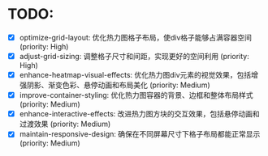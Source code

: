 # TODO:

- [x] optimize-grid-layout: 优化热力图格子布局，使div格子能够占满容器空间 (priority: High)
- [x] adjust-grid-sizing: 调整格子尺寸和间距，实现更好的空间利用 (priority: High)
- [x] enhance-heatmap-visual-effects: 优化热力图div元素的视觉效果，包括增强阴影、渐变色彩、悬停动画和布局美化 (priority: Medium)
- [x] improve-container-styling: 优化热力图容器的背景、边框和整体布局样式 (priority: Medium)
- [x] enhance-interactive-effects: 改进热力图方块的交互效果，包括悬停动画和过渡效果 (priority: Medium)
- [x] maintain-responsive-design: 确保在不同屏幕尺寸下格子布局都能正常显示 (priority: Medium)
